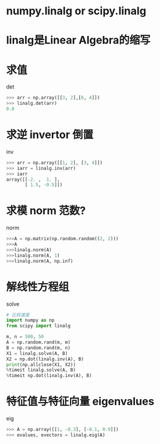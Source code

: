 # numpy.linalg or scipy.linalg
# linalg是Linear Algebra的缩写

# 求值
det
```py
>>> arr = np.array([[3, 2],[6, 4]])
>>> linalg.det(arr)
0.0
```

# 求逆 invertor 倒置
inv
```py
>>> arr = np.array([[1, 2], [3, 4]])
>>> iarr = linalg.inv(arr)
>>> iarr
array([[-2. ,  1. ],
       [ 1.5, -0.5]])
```

# 求模 norm 范数?
norm
```py
>>>A = np.matrix(np.random.random((2, 2)))
>>>A
>>>linalg.norm(A)
>>>linalg.norm(A, 1)
>>>linalg.norm(A, np.inf)
```

# 解线性方程组
solve
```py
# 比较速度
import numpy as np
from scipy import linalg

m, n = 500, 50
A = np.random.rand(m, m)
B = np.random.rand(m, n)
X1 = linalg.solve(A, B)
X2 = np.dot(linalg.inv(A), B)
print(np.allclose(X1, X2))
%timeit linalg.solve(A, B)
%timeit np.dot(linalg.inv(A), B)
```

# 特征值与特征向量 eigenvalues
eig
```py
>>> A = np.array([[1, -0.3], [-0.1, 0.9]])
>>> evalues, evectors = linalg.eig(A)
```